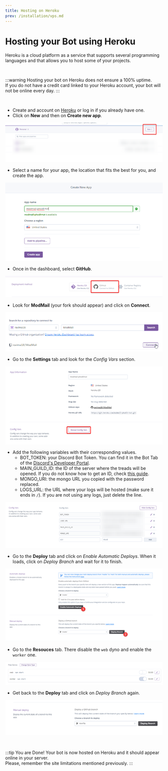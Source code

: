 ```yaml
---
title: Hosting on Heroku
prev: /installation/vps.md
---
```


# Hosting your Bot using Heroku

Heroku is a cloud platform as a service that supports several programming languages and that allows you to host some of your projects.

<br/>

:::warning
Hosting your bot on Heroku does not ensure a 100% uptime.<br/>
If you do not have a credit card linked to your Heroku account, your bot will not be online every day.
:::

<br/>

- Create and account on [Heroku](https://www.heroku.com/) or log in if you already have one.
- Click on **New** and then on **Create new app**.

![](/images/Hk_New.png)

- Select a name for your app, the location that fits the best for you, and create the app.

![](/images/Hk_Create.png)

- Once in the dashboard, select **GitHub**.

![](/images/Hk_GitHub.png)

- Look for **ModMail** (your fork should appear) and click on **Connect**.

![](/images/Hk_Repo.png)

- Go to the **Settings** tab and look for the *Config Vars* section.

![](/images/Hk_ShowVars.png)

- Add the following variables with their corresponding values.
    - BOT_TOKEN: your Discord Bot Token. You can find it in the Bot Tab of the [Discord's Developer Portal](https://discord.com/developers/applications).
    - MAIN_GUILD_ID: the ID of the server where the treads will be opened. If you do not know how to get an ID, check [this guide](https://support.discord.com/hc/en-us/articles/206346498-Where-can-I-find-my-User-Server-Message-ID-).
    - MONGO_URI: the mongo URL you copied with the password replaced.
    - LOGS_URL: the URL where your logs will be hosted (make sure it ends in `/`). If you are not using any logs, just delete the line.

![](/images/Hk_ShowedVars.png)

- Go to the **Deploy** tab and click on *Enable Automatic Deploys*. When it loads, click on *Deploy Branch* and wait for it to finish.

![](/images/Hk_Deploys.png)

- Go to the **Resouces** tab. There disable the `web` dyno and enable the `worker` one.

![](/images/Hk_Worker.png)

- Get back to the **Deploy** tab and click on *Deploy Branch* again.

![](/images/Hk_Deploy.png)

<br/>

:::tip You are Done!
Your bot is now hosted on Heroku and it should appear online in your server.
<br/>
Please, remember the site limitations mentioned previously.
:::